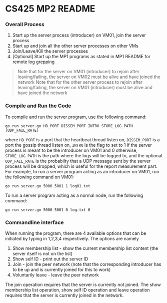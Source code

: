 # CS425 MP2 README

### Overall Process
1. Start up the server process (introducer) on VM01, join the server process
2. Start up and join all the other server processes on other VMs
3. Join/Leave/Kill the server processes 
4. [Optional] Start up the MP1 programs as stated in MP1 README for remote log grepping
> Note that for the server on VM01 (introducer) to rejoin after leaving/failing, the server on VM02 must be alive and have joined the network
> Note that for the other server process to rejoin after leaving/failing, the server on VM01 (introducer) must be alive and have joined the network 

### Compile and Run the Code
To compile and run the server program, use the following command:
```
go run server.go HB_PORT DISSEM_PORT INTRO STORE_LOG_PATH [UDP_FAIL_RATE]
```
where ```HB_PORT``` is a port that the heartbeat thread listen on, ```DISSEM_PORT``` is a port the gossip thread listen on, ```INTRO``` is the flag to set to 1 if the server process is meant to be the introducer on VM01 and 0 otherwise, ```STORE_LOG_PATH``` is the path where the logs will be logged to, and the optional ```UDP_FAIL_RATE``` is the probabilty that a UDP message sent by the server process will be dropped, which is useful for the report measurement part.
For example, to run a server program acting as an introducer on VM01, run the following command on VM01:
```
go run server.go 5000 5001 1 log01.txt
```
To run a server program acting as a normal node, run the following command:
```
go run server.go 5000 5001 0 log.txt 0
```

### Commandline interface
When running the program, there are 4 available options that can be initiated by typing in 1,2,3,4 respectively. The options are namely

1. Show membership list - show the current membership list content (the server itself is not on the list)
2. Show self ID - print out the server ID
3. Join - join the peer network (note that the corresponding introducer has to be up and is currently joined for this to work)
4. Voluntarily leave - leave the peer network

The join operation requires that the server is currently not joined.
The show membership list operation, show self ID operation and leave operation requires that the server is currently joined in the network.